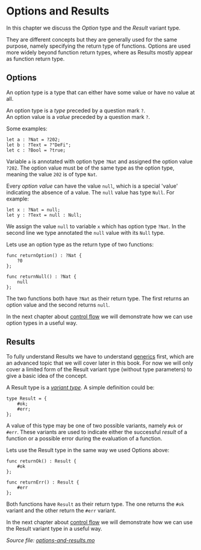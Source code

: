 # Options and Results
In this chapter we discuss the *Option* type and the *Result* variant type. 

They are different concepts but they are generally used for the same purpose, namely specifying the return type of functions. Options are used more widely beyond function return types, where as Results mostly appear as function return type. 

## Options
An option type is a type that can either have some value or have no value at all.

An option type is a *type* preceded by a question mark `?`.  
An option value is a *value* preceded by a question mark `?`.

Some examples:

```motoko
let a : ?Nat = ?202;
let b : ?Text = ?"DeFi";
let c : ?Bool = ?true;
```

Variable `a` is annotated with option type `?Nat` and assigned the option value `?202`. The option value must be of the same type as the option type, meaning the value `202` is of type `Nat`. 

Every *option value* can have the value `null`, which is a special 'value' indicating the absence of a value. The `null` value has type `Null`. For example:

```motoko
let x : ?Nat = null;
let y : ?Text = null : Null;
```

We assign the value `null` to variable `x` which has option type `?Nat`. In the second line we type annotated the `null` value with its `Null` type. 

Lets use an option type as the return type of two functions:

```motoko
func returnOption() : ?Nat {
    ?0
};

func returnNull() : ?Nat {
    null
};
```

The two functions both have `?Nat` as their return type. The first returns an option value and the second returns `null`. 

In the next chapter about [control flow](control-flow.html) we will demonstrate how we can use option types in a useful way. 

## Results
To fully understand Results we have to understand [generics](/advanced-concepts/generics.html) first, which are an advanced topic that we will cover later in this book. For now we will only cover a limited form of the Result variant type (without type parameters) to give a basic idea of the concept.

A Result type is a *[variant type](/common-programming-concepts/types/variants.html)*. A simple definition could be:

```motoko
type Result = {
    #ok;
    #err;
};
```

A value of this type may be one of two possible variants, namely `#ok` or `#err`. These variants are used to indicate either the successful *result* of a function or a possible error during the evaluation of a function.  

Lets use the Result type in the same way we used Options above:

```motoko
func returnOk() : Result {
    #ok
};

func returnErr() : Result {
    #err
};
```

Both functions have `Result` as their return type. The one returns the `#ok` variant and the other return the `#err` variant. 

In the next chapter about [control flow](control-flow.html) we will demonstrate how we can use the Result variant type in a useful way.

*Source file: [options-and-results.mo](options-and-results.mo)*